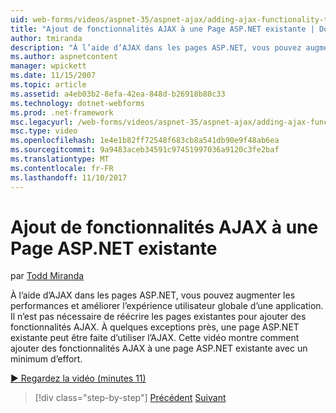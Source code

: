 ```yaml
---
uid: web-forms/videos/aspnet-35/aspnet-ajax/adding-ajax-functionality-to-an-existing-aspnet-page
title: "Ajout de fonctionnalités AJAX à une Page ASP.NET existante | Documents Microsoft"
author: tmiranda
description: "À l’aide d’AJAX dans les pages ASP.NET, vous pouvez augmenter les performances et améliorer l’expérience utilisateur globale d’une application. Il n’est pas nécessaire de réécrire les pages existantes..."
ms.author: aspnetcontent
manager: wpickett
ms.date: 11/15/2007
ms.topic: article
ms.assetid: a4eb03b2-8efa-42ea-848d-b26918b80c33
ms.technology: dotnet-webforms
ms.prod: .net-framework
msc.legacyurl: /web-forms/videos/aspnet-35/aspnet-ajax/adding-ajax-functionality-to-an-existing-aspnet-page
msc.type: video
ms.openlocfilehash: 1e4e1b82ff72548f683cb8a541db90e9f48ab6ea
ms.sourcegitcommit: 9a9483aceb34591c97451997036a9120c3fe2baf
ms.translationtype: MT
ms.contentlocale: fr-FR
ms.lasthandoff: 11/10/2017
---
```

<a name="adding-ajax-functionality-to-an-existing-aspnet-page"></a>Ajout de fonctionnalités AJAX à une Page ASP.NET existante
====================
par [Todd Miranda](https://github.com/tmiranda)

À l’aide d’AJAX dans les pages ASP.NET, vous pouvez augmenter les performances et améliorer l’expérience utilisateur globale d’une application. Il n’est pas nécessaire de réécrire les pages existantes pour ajouter des fonctionnalités AJAX. À quelques exceptions près, une page ASP.NET existante peut être faite d’utiliser l’AJAX. Cette vidéo montre comment ajouter des fonctionnalités AJAX à une page ASP.NET existante avec un minimum d’effort.

[&#9654; Regardez la vidéo (minutes 11)](https://channel9.msdn.com/Blogs/ASP-NET-Site-Videos/adding-ajax-functionality-to-an-existing-aspnet-page)

>[!div class="step-by-step"]
[Précédent](aspnet-ajax-support-in-visual-studio-2008.md)
[Suivant](creating-and-using-an-ajax-enabled-web-service-in-a-web-site.md)
